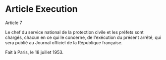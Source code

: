 # Article Execution

Article 7

Le chef du service national de la protection civile et les préfets sont chargés, chacun en ce qui le concerne, de l'exécution du présent arrêté, qui sera publié au Journal officiel de la République française.

Fait à Paris, le 18 juillet 1953.
